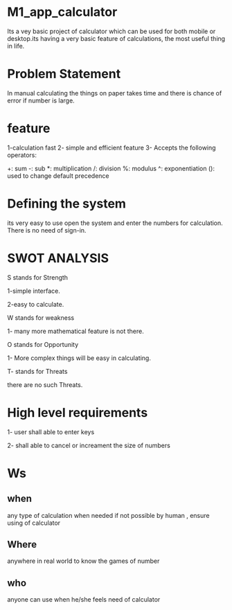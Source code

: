 
# M1_app_calculator

Its a vey basic project of calculator which can be used for both mobile or desktop.its having a very basic feature of calculations, the most useful thing in life.
# Problem Statement
In manual calculating the things on paper takes time and there is chance of error if number is large.
# feature
1-calculation fast
2- simple and efficient feature
3- Accepts the following operators:

+: sum
-: sub
*: multiplication
/: division
%: modulus
^: exponentiation
(): used to change default precedence
# Defining the system
its very easy to use open the system and enter the numbers for calculation. There is no need of sign-in.
# SWOT ANALYSIS
S stands for Strength

 1-simple  interface.

 2-easy to calculate.

W stands for weakness

 1- many more mathematical feature is not there.

 O stands for Opportunity

 1- More complex things will be easy in calculating.

 T- stands for Threats

 there are  no such Threats.

 # High level requirements

 1- user shall able to enter keys 

 2- shall able to cancel or increament the size of numbers
  
  #  Ws
  
   ## when 
   any type of calculation when needed if not possible by human , ensure using of calculator
   
   ## Where 
   anywhere in real world to know the games of number
   
   ## who
   anyone can use when he/she feels need of calculator
 

